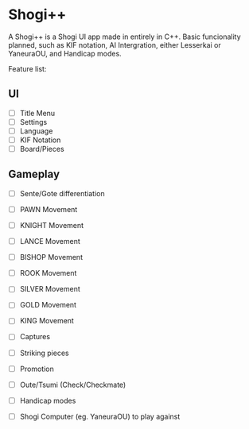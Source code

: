 # Shogi++
A Shogi++ is a Shogi UI app made in entirely in C++. 
Basic funcionality planned, such as KIF notation, AI Intergration, either Lesserkai or YaneuraOU, and Handicap modes.

Feature list:

## UI
- [ ] Title Menu
- [ ] Settings
- [ ] Language
- [ ] KIF Notation
- [ ] Board/Pieces

## Gameplay
- [ ] Sente/Gote differentiation
- [ ] PAWN Movement
- [ ] KNIGHT Movement
- [ ] LANCE Movement
- [ ] BISHOP Movement
- [ ] ROOK Movement
- [ ] SILVER Movement
- [ ] GOLD Movement
- [ ] KING Movement
- [ ] Captures
- [ ] Striking pieces
- [ ] Promotion
- [ ] Oute/Tsumi (Check/Checkmate)
- [ ] Handicap modes
- [ ] Shogi Computer (eg. YaneuraOU) to play against
    
